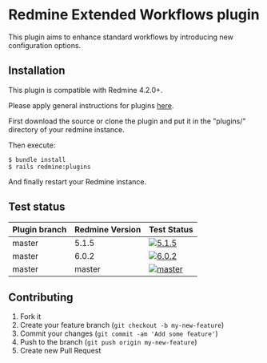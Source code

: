 Redmine Extended Workflows plugin
======================

This plugin aims to enhance standard workflows by introducing new configuration options.

Installation
------------

This plugin is compatible with Redmine 4.2.0+.

Please apply general instructions for plugins [here](http://www.redmine.org/wiki/redmine/Plugins).

First download the source or clone the plugin and put it in the "plugins/" directory of your redmine instance.

Then execute:

    $ bundle install
    $ rails redmine:plugins

And finally restart your Redmine instance.

Test status
-----------

| Plugin branch | Redmine Version | Test Status       |
|---------------|-----------------|-------------------|
| master        | 5.1.5           | [![5.1.5][1]][5]  |
| master        | 6.0.2           | [![6.0.2][2]][5]  |
| master        | master          | [![master][4]][5] |

[1]: https://github.com/nanego/redmine_extended_workflows/actions/workflows/5_1_5.yml/badge.svg
[2]: https://github.com/nanego/redmine_extended_workflows/actions/workflows/6_0_2.yml/badge.svg
[4]: https://github.com/nanego/redmine_extended_workflows/actions/workflows/master.yml/badge.svg
[5]: https://github.com/nanego/redmine_extended_workflows/actions

Contributing
------------

1. Fork it
2. Create your feature branch (`git checkout -b my-new-feature`)
3. Commit your changes (`git commit -am 'Add some feature'`)
4. Push to the branch (`git push origin my-new-feature`)
5. Create new Pull Request
